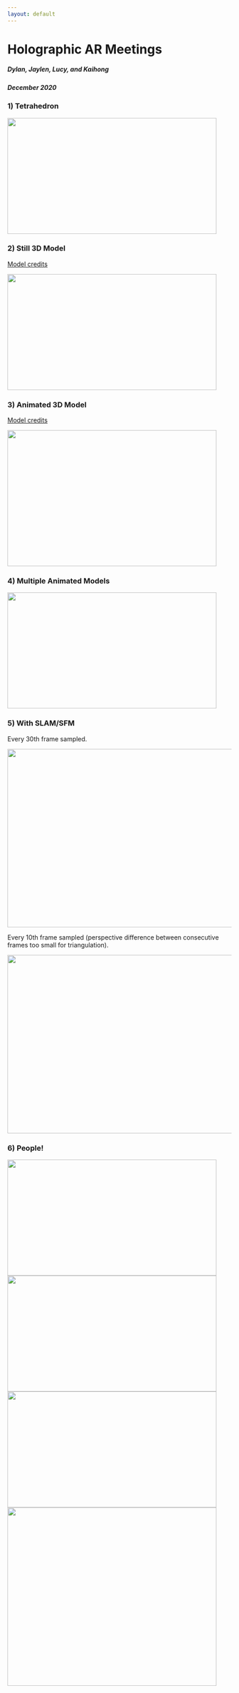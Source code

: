 ```yaml
---
layout: default
---
```


# Holographic AR Meetings
##### Dylan, Jaylen, Lucy, and Kaihong
##### December 2020

### 1) Tetrahedron
<img src = "https://github.com/lliu12/holomeetings/blob/main/gifs/compressed_pyramid.gif?raw=true" width="470" height="260"/>

### 2) Still 3D Model

[Model credits](https://sketchfab.com/3d-models/proportional-low-poly-man-free-download-0bfd0e2b49a348a4b64b20cc8196e3b3)

<img src = "https://github.com/lliu12/holomeetings/blob/main/gifs/compressed_lowpolyman.gif?raw=true" width="470" height="260"/>

### 3) Animated 3D Model

[Model credits](https://sketchfab.com/3d-models/day-13-arctic-fox-8a65fab5402d473c8fff58ad7d8d7ab4)

<img src= "https://github.com/lliu12/holomeetings/blob/main/gifs/compressed_single_fox.gif?raw=true" width="470" height="305"/>

### 4) Multiple Animated Models
<img src = "https://github.com/lliu12/holomeetings/blob/main/gifs/compressed_four_foxes.gif?raw=true" width="470" height="260" />


### 5) With SLAM/SFM
Every 30th frame sampled.

<img src = "https://github.com/lliu12/holomeetings/blob/main/gifs/compressed_fish_pyramid_every30.gif?raw=true" width="600" height="400" />

Every 10th frame sampled (perspective difference between consecutive frames too small for triangulation).

<img src = "https://github.com/lliu12/holomeetings/blob/main/gifs/compressed_fish_pyramid_every10.gif?raw=true" width="600" height="400" />

### 6) People!
<img src = "https://github.com/lliu12/holomeetings/blob/main/gifs/compressed_dylanwave.gif?raw=true" width="470" height="260" />

<img src = "https://github.com/lliu12/holomeetings/blob/main/gifs/compressed_dylandance.gif?raw=true" width="470" height="260" />

<img src = "https://github.com/lliu12/holomeetings/blob/main/gifs/compressed_lucydance.gif?raw=true" width="470" height="260" />

<img src = "https://github.com/lliu12/holomeetings/blob/main/gifs/compressed_four_people.gif?raw=true" width="470" height="400" />





